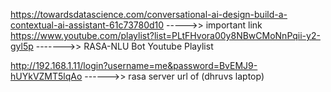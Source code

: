 https://towardsdatascience.com/conversational-ai-design-build-a-contextual-ai-assistant-61c73780d10  ----->> important link
https://www.youtube.com/playlist?list=PLtFHvora00y8NBwCMoNnPqii-y2-gyl5p   ------->> RASA-NLU Bot Youtube Playlist

http://192.168.1.11/login?username=me&password=BvEMJ9-hUYkVZMT5lqAo ------>> rasa server url of (dhruvs laptop)


